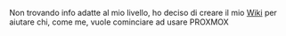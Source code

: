 Non trovando info adatte al mio livello, ho deciso di creare il mio [Wiki](https://github.com/Giancky79/proxmox/wiki) per aiutare chi, come me, vuole cominciare ad usare PROXMOX

